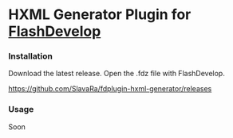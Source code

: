 HXML Generator Plugin for [FlashDevelop](http://www.flashdevelop.org)
========================

### Installation

Download the latest release. Open the .fdz file with FlashDevelop.

https://github.com/SlavaRa/fdplugin-hxml-generator/releases

### Usage 

Soon

